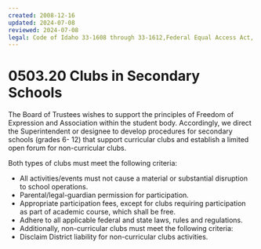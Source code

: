 ```yaml
---
created: 2008-12-16
updated: 2024-07-08
reviewed: 2024-07-08
legal: Code of Idaho 33-1608 through 33-1612,Federal Equal Access Act, 20 U.S.C. §4071,
---
```


# 0503.20 Clubs in Secondary Schools

The Board of Trustees wishes to support the principles of Freedom of Expression and Association within the student body. Accordingly, we direct the Superintendent or designee to develop procedures for secondary schools (grades 6- 12) that support curricular clubs and establish a limited open forum for non-curricular clubs.

Both types of clubs must meet the following criteria:

- All activities/events must not cause a material or substantial disruption to school operations.
- Parental/legal-guardian permission for participation.
- Appropriate participation fees, except for clubs requiring participation as part of academic course, which shall be free.
- Adhere to all applicable federal and state laws, rules and regulations.
- Additionally, non-curricular clubs must meet the following criteria:
- Disclaim District liability for non-curricular clubs activities.

